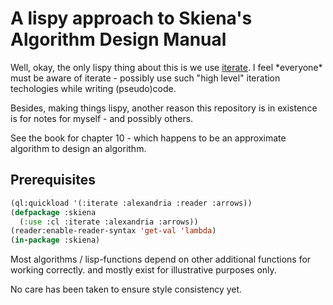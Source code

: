 # A lispy approach to Skiena's Algorithm Design Manual

Well, okay, the only lispy thing about this is we use [iterate](https://digikar99.github.io/common-lisp.readthedocs/iterate/). I feel \*everyone\*
must be aware of iterate - possibly use such "high level" iteration techologies while
writing (pseudo)code.

Besides, making things lispy, another reason this repository is in existence is for notes for myself - and possibly others.

See the book for chapter 10 - which happens to be an approximate algorithm to design an
algorithm.

## Prerequisites

```lisp
(ql:quickload '(:iterate :alexandria :reader :arrows))
(defpackage :skiena
  (:use :cl :iterate :alexandria :arrows))
(reader:enable-reader-syntax 'get-val 'lambda)
(in-package :skiena)
```

Most algorithms / lisp-functions depend on other additional functions for working correctly.
and mostly exist for illustrative purposes only.

No care has been taken to ensure style consistency yet.
